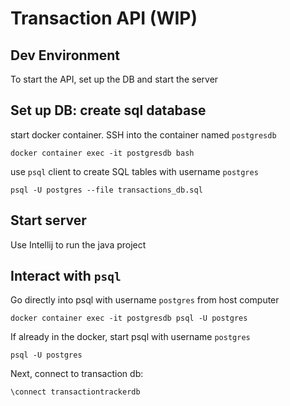 # Transaction API (WIP)
## Dev Environment
To start the API, set up the DB and start the server
## Set up DB: create sql database
start docker container. SSH into the container named `postgresdb`
```
docker container exec -it postgresdb bash
```
use `psql` client to create SQL tables with username `postgres`
```
psql -U postgres --file transactions_db.sql
```

## Start server
Use Intellij to run the java project

## Interact with `psql`
Go directly into psql with username `postgres` from host computer
```
docker container exec -it postgresdb psql -U postgres
```
If already in the docker, start psql with username `postgres`
```
psql -U postgres
```
Next, connect to transaction db:
```
\connect transactiontrackerdb
```
